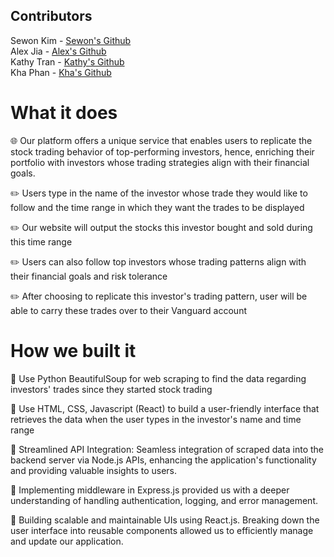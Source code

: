 ## Contributors
Sewon Kim - [Sewon's Github](https://github.com/SewonKim0)<br>
Alex Jia - [Alex's Github](https://github.com/yaojiejia)<br>
Kathy Tran - [Kathy's Github](https://github.com/kathytran88)<br>
Kha Phan - [Kha's Github](https://github.com/KhaPhn)<br>

# What it does
🌐 Our platform offers a unique service that enables users to replicate the stock trading behavior of top-performing investors, hence, enriching their portfolio with investors whose trading strategies align with their financial goals.

✏️ Users type in the name of the investor whose trade they would like to follow and the time range in which they want the trades to be displayed

✏️ Our website will output the stocks this investor bought and sold during this time range

✏️ Users can also follow top investors whose trading patterns align with their financial goals and risk tolerance

✏️ After choosing to replicate this investor's trading pattern, user will be able to carry these trades over to their Vanguard account


# How we built it
🧩 Use Python BeautifulSoup for web scraping to find the data regarding investors' trades since they started stock trading

🧩 Use HTML, CSS, Javascript (React) to build a user-friendly interface that retrieves the data when the user types in the investor's name and time range

🧩 Streamlined API Integration: Seamless integration of scraped data into the backend server via Node.js APIs, enhancing the application's functionality and providing valuable insights to users.

🧩 Implementing middleware in Express.js provided us with a deeper understanding of handling authentication, logging, and error management.

🧩 Building scalable and maintainable UIs using React.js. Breaking down the user interface into reusable components allowed us to efficiently manage and update our application.
